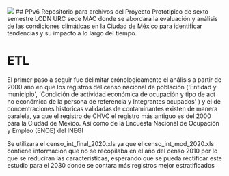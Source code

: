 <img src=https://i.ytimg.com/vi/kXkVpBuVlPs/maxresdefault.jpg>
## PPv6
Repositorio para archivos del Proyecto Prototipico de sexto semestre LCDN URC sede MAC donde se abordara la evaluación y análisis de las condiciones climáticas en la Ciudad de México para identificar tendencias y su impacto a lo largo del tiempo.

# ETL 
El primer paso a seguir fue delimitar crónologicamente el análisis a partir de 2000 año en que los registros del censo nacional de población ('Entidad y municipio', 'Condición de actividad económica de ocupación y tipo de act no económica de la persona de referencia y Integrantes ocupados' ) y el de concentraciones historicas validadas de contaminantes existen de manera paralela, ya que el registro de CHVC el registro más antiguo es del 2000 para la Ciudad de México. Así como de la Encuesta Nacional de Ocupación y Empleo (ENOE) del INEGI

Se utilizara el censo_int_final_2020.xls ya que el censo_int_mod_2020.xls contiene información que no se recopilaba en el año del censo 2010 por lo que se reduciran las caracteristicas, esperando que se pueda rectificar este estudio para el 2030 donde se contara más registros mejor estratificados
